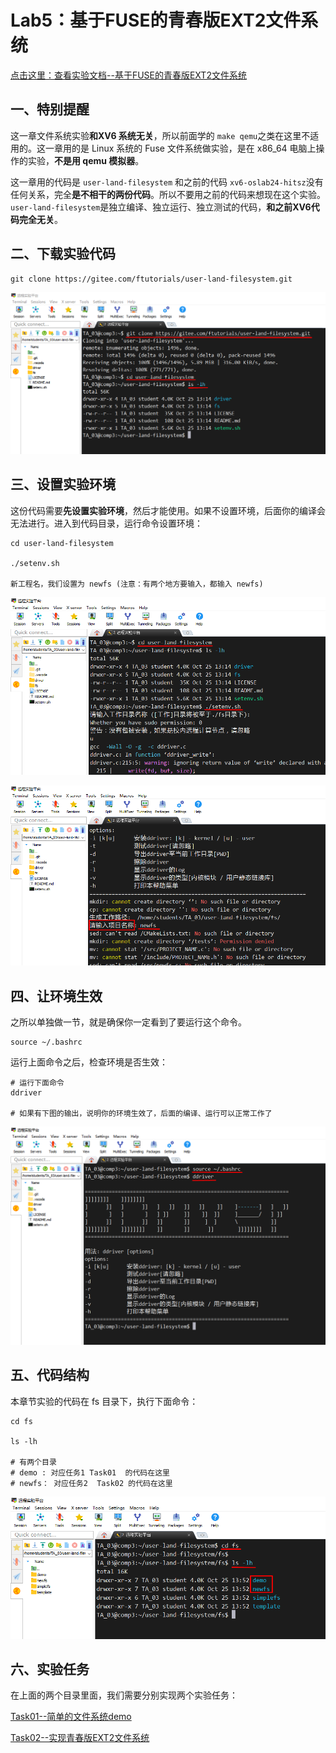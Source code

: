 # Lab5：基于FUSE的青春版EXT2文件系统



[点击这里：查看实验文档--基于FUSE的青春版EXT2文件系统](https://os-labs.pages.dev/lab5/part1/)



## 一、特别提醒



这一章文件系统实验**和XV6 系统无关**，所以前面学的 ```make qemu```之类在这里不适用的。这一章用的是 Linux 系统的 Fuse 文件系统做实验，是在 x86_64 电脑上操作的实验，**不是用 qemu 模拟器**。



这一章用的代码是 ```user-land-filesystem``` 和之前的代码 ```xv6-oslab24-hitsz```没有任何关系，完全**是不相干的两份代码**。所以不要用之前的代码来想现在这个实验。```user-land-filesystem```是独立编译、独立运行、独立测试的代码，**和之前XV6代码完全无关**。



## 二、下载实验代码



```shell
git clone https://gitee.com/ftutorials/user-land-filesystem.git
```

![](01.png)



## 三、设置实验环境



这份代码需要**先设置实验环境**，然后才能使用。如果不设置环境，后面你的编译会无法进行。进入到代码目录，运行命令设置环境：

```shell
cd user-land-filesystem

./setenv.sh

新工程名，我们设置为 newfs (注意：有两个地方要输入，都输入 newfs)
```

![](02.png)

![](03.png)



## 四、让环境生效



之所以单独做一节，就是确保你一定看到了要运行这个命令。

```
source ~/.bashrc
```



运行上面命令之后，检查环境是否生效：

```
# 运行下面命令
ddriver

# 如果有下图的输出，说明你的环境生效了，后面的编译、运行可以正常工作了
```



![](04.png)





## 五、代码结构



本章节实验的代码在 fs 目录下，执行下面命令：

```
cd fs

ls -lh

# 有两个目录
# demo : 对应任务1 Task01  的代码在这里
# newfs： 对应任务2  Task02 的代码在这里
```

![](05.png)





## 六、实验任务



在上面的两个目录里面，我们需要分别实现两个实验任务：



[Task01--简单的文件系统demo](Task01/Task01.md)



[Task02--实现青春版EXT2文件系统](Task02/Task02.md)



























